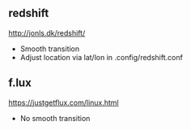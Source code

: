 ## redshift

http://jonls.dk/redshift/
- Smooth transition
- Adjust location via lat/lon in .config/redshift.conf

## f.lux

https://justgetflux.com/linux.html

- No smooth transition
